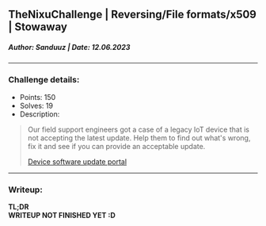 ## TheNixuChallenge | Reversing/File formats/x509 | Stowaway
##### Author: Sanduuz | Date: 12.06.2023
---
### Challenge details:
* Points: 150
* Solves: 19
* Description:

> Our field support engineers got a case of a legacy IoT device that is not accepting the latest update. Help them to find out what's wrong, fix it and see if you can provide an acceptable update.
> 
> [Device software update portal](http://stowaway.thenixuchallenge.com/)

---

### Writeup:

**TL;DR**\
**WRITEUP NOT FINISHED YET :D**
